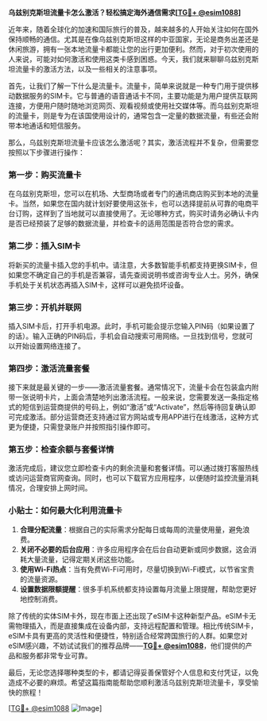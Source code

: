 **乌兹别克斯坦流量卡怎么激活？轻松搞定海外通信需求[[TG💪+ @esim1088](https://t.me/s/esim1088)]**

近年来，随着全球化的加速和国际旅行的普及，越来越多的人开始关注如何在国外保持顺畅的通信。尤其是在像乌兹别克斯坦这样的中亚国家，无论是商务出差还是休闲旅游，拥有一张本地流量卡都能让您的出行更加便利。然而，对于初次使用的人来说，可能对如何激活和使用这类卡感到困惑。今天，我们就来聊聊乌兹别克斯坦流量卡的激活方法，以及一些相关的注意事项。

首先，让我们了解一下什么是流量卡。流量卡，简单来说就是一种专门用于提供移动数据服务的SIM卡。它与普通的语音通话卡不同，主要功能是为用户提供互联网连接，方便用户随时随地浏览网页、观看视频或使用社交媒体等。而乌兹别克斯坦的流量卡，则是专为在该国使用设计的，通常包含一定量的数据流量，有些还会附带本地通话和短信服务。

那么，乌兹别克斯坦流量卡应该怎么激活呢？其实，激活流程并不复杂，但需要您按照以下步骤进行操作：

### **第一步：购买流量卡**
在乌兹别克斯坦，您可以在机场、大型商场或者专门的通讯商店购买到本地的流量卡。当然，如果您在国内就计划好要使用这张卡，也可以选择提前从可靠的电商平台订购，这样到了当地就可以直接使用了。无论哪种方式，购买时请务必确认卡内是否已经预装了足够的数据流量，并检查卡的适用范围是否符合您的需求。

### **第二步：插入SIM卡**
将新买的流量卡插入您的手机中。请注意，大多数智能手机都支持更换SIM卡，但如果您不确定自己的手机是否兼容，请先查阅说明书或咨询专业人士。另外，确保手机处于关机状态再插入SIM卡，这样可以避免损坏设备。

### **第三步：开机并联网**
插入SIM卡后，打开手机电源。此时，手机可能会提示您输入PIN码（如果设置了的话）。输入正确的PIN码后，手机会自动搜索可用网络。一旦找到信号，您就可以开始设置网络连接了。

### **第四步：激活流量套餐**
接下来就是最关键的一步——激活流量套餐。通常情况下，流量卡会在包装盒内附带一张说明卡片，上面会清楚地列出激活流程。一般来说，您需要发送一条指定格式的短信到运营商提供的号码上，例如“激活”或“Activate”，然后等待回复确认即可完成激活。部分运营商还支持通过官方网站或专用APP进行在线激活，这种方式更为便捷，只需登录账户并按照指引操作即可。

### **第五步：检查余额与套餐详情**
激活完成后，建议您立即检查卡内的剩余流量和套餐详情。可以通过拨打客服热线或访问运营商官网查询。同时，也可以下载官方应用程序，以便随时监控流量消耗情况，合理安排上网时间。

### **小贴士：如何最大化利用流量卡**
1. **合理分配流量**：根据自己的实际需求分配每日或每周的流量使用量，避免浪费。
2. **关闭不必要的后台应用**：许多应用程序会在后台自动更新或同步数据，这会消耗大量流量，记得定期关闭这些功能。
3. **使用Wi-Fi热点**：当有免费Wi-Fi可用时，尽量切换到Wi-Fi模式，以节省宝贵的流量资源。
4. **设置数据限额提醒**：很多手机系统都支持设置每月流量上限提醒，帮助您更好地控制消费。

除了传统的实体SIM卡外，现在市面上还出现了eSIM卡这种新型产品。eSIM卡无需物理插入，而是直接集成在设备内部，支持远程配置和管理。相比传统SIM卡，eSIM卡具有更高的灵活性和便捷性，特别适合经常跨国旅行的人群。如果您对eSIM感兴趣，不妨试试我们的推荐品牌——**[TG💪+ @esim1088](https://t.me/s/esim1088)**，他们提供的产品和服务都非常专业可靠。

最后，无论您选择哪种类型的卡，都请记得妥善保管好个人信息和支付凭证，以免造成不必要的麻烦。希望这篇指南能帮助您顺利激活乌兹别克斯坦流量卡，享受愉快的旅程！

[[TG💪+ @esim1088](https://t.me/s/esim1088) ![Image](https://i.postimg.cc/4NQfJmqS/Snipaste-2025-05-13-00-14-12.png)]
